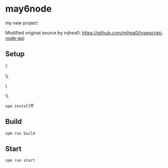 # may6node

my new project

Modified original source by mjhea0: https://github.com/mjhea0/typescript-node-api

## Setup









\\\'













\\\


























\\








\\\






























`npm install`ff












## Build







`npm run build`





## Start

`npm run start`



